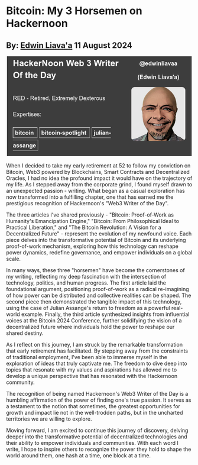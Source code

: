 # Bitcoin: My 3 Horsemen on Hackernoon
## By: [Edwin Liava'a](https://github.com/EdwinLiavaa) 11 August 2024

<p align="center">
 <img width="500" src="https://github.com/EdwinLiavaa/liavaa.space/blob/main/blog/20240811/pic.png">
</p>

When I decided to take my early retirement at 52 to follow my conviction on Bitcoin, Web3 powered by Blockchains, Smart Contracts and Decentralized Oracles, I had no idea the profound impact it would have on the trajectory of my life. As I stepped away from the corporate grind, I found myself drawn to an unexpected passion - writing. What began as a casual exploration has now transformed into a fulfilling chapter, one that has earned me the prestigious recognition of Hackernoon's "Web3 Writer of the Day".

The three articles I've shared previously - "Bitcoin: Proof-of-Work as Humanity's Emancipation Engine," "Bitcoin: From Philosophical Ideal to Practical Liberation," and "The Bitcoin Revolution: A Vision for a Decentralized Future" - represent the evolution of my newfound voice. Each piece delves into the transformative potential of Bitcoin and its underlying proof-of-work mechanism, exploring how this technology can reshape power dynamics, redefine governance, and empower individuals on a global scale.

In many ways, these three "horsemen" have become the cornerstones of my writing, reflecting my deep fascination with the intersection of technology, politics, and human progress. The first article laid the foundational argument, positioning proof-of-work as a radical re-imagining of how power can be distributed and collective realities can be shaped. The second piece then demonstrated the tangible impact of this technology, using the case of Julian Assange's return to freedom as a powerful real-world example. Finally, the third article synthesized insights from influential voices at the Bitcoin 2024 Conference, further solidifying the vision of a decentralized future where individuals hold the power to reshape our shared destiny.

As I reflect on this journey, I am struck by the remarkable transformation that early retirement has facilitated. By stepping away from the constraints of traditional employment, I've been able to immerse myself in the exploration of ideas that truly captivate me. The freedom to dive deep into topics that resonate with my values and aspirations has allowed me to develop a unique perspective that has resonated with the Hackernoon community.

The recognition of being named Hackernoon's Web3 Writer of the Day is a humbling affirmation of the power of finding one's true passion. It serves as a testament to the notion that sometimes, the greatest opportunities for growth and impact lie not in the well-trodden paths, but in the uncharted territories we are willing to explore.

Moving forward, I am excited to continue this journey of discovery, delving deeper into the transformative potential of decentralized technologies and their ability to empower individuals and communities. With each word I write, I hope to inspire others to recognize the power they hold to shape the world around them, one hash at a time, one block at a time.
